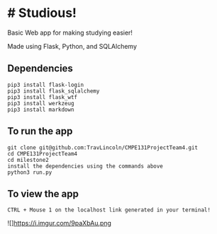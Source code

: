# # Studious!

Basic Web app for making studying easier!

 Made using Flask, Python, and SQLAlchemy

## Dependencies
```
pip3 install flask-login
pip3 install flask_sqlalchemy
pip3 install flask_wtf
pip3 install werkzeug
pip3 install markdown
```

## To run the app
```
git clone git@github.com:TravLincoln/CMPE131ProjectTeam4.git
cd CMPE131ProjectTeam4
cd milestone2
install the dependencies using the commands above
python3 run.py
```

## To view the app

```
CTRL + Mouse 1 on the localhost link generated in your terminal!
```
![]https://i.imgur.com/9paXbAu.png


